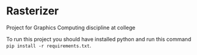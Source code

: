 # Rasterizer
Project for Graphics Computing discipline at college

To run this project you should have installed python and run this command `pip install -r requirements.txt`.

